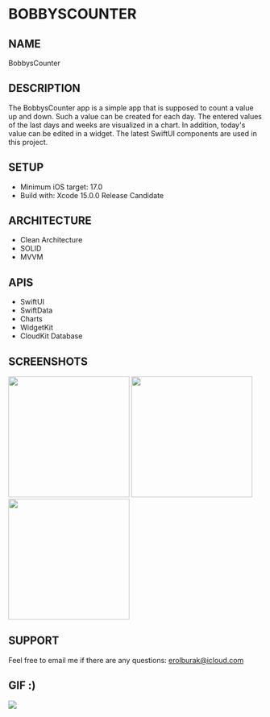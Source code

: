 # BOBBYSCOUNTER

## NAME
BobbysCounter

## DESCRIPTION
The BobbysCounter app is a simple app that is supposed to count a value up and down. Such a value can be created for each day. The entered values of the last days and weeks are visualized in a chart. In addition, today's value can be edited in a widget. The latest SwiftUI components are used in this project.

## SETUP
- Minimum iOS target: 17.0
- Build with: Xcode 15.0.0 Release Candidate

## ARCHITECTURE
- Clean Architecture
- SOLID
- MVVM

## APIS
- SwiftUI
- SwiftData
- Charts
- WidgetKit
- CloudKit Database

## SCREENSHOTS
<img src="https://github.com/erolburak/bobbyscounter/assets/140210017/83e2dd2f-32b0-4f26-b44b-3c2f397a54c1" style=" width:240px">
<img src="https://github.com/erolburak/bobbyscounter/assets/140210017/0780971f-1b74-4ae2-a143-2aede80c6755" style=" width:240px">
<img src="https://github.com/erolburak/bobbyscounter/assets/140210017/9b650668-19ba-4680-9c98-03f3c0434c02" style=" width:240px">

## SUPPORT
Feel free to email me if there are any questions: erolburak@icloud.com

## GIF :)
<img src="https://media3.giphy.com/media/v1.Y2lkPTc5MGI3NjExdDI3emQxaHl0bm5uZmNsaXRtNzNjcDRvN2s3OXV4NmFxMnR3d2didyZlcD12MV9pbnRlcm5hbF9naWZfYnlfaWQmY3Q9Zw/Ws6T5PN7wHv3cY8xy8/giphy.gif"/>
